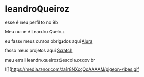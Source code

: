 # leandroQueiroz

 esse é meu perfil to no 9b
 
Meu nome é Leandro Queiroz


eu fasso meus cursos obrigados aqui [Alura](https://www.alura.com.br/)



fasso meus projetos aqui [Scratch](https://scratch.mit.edu/)


meu email leandro.queiroz@escola.pr.gov.br




![](https://media.tenor.com/2a1r8NXcqQoAAAAM/pigeon-vibes.gif

